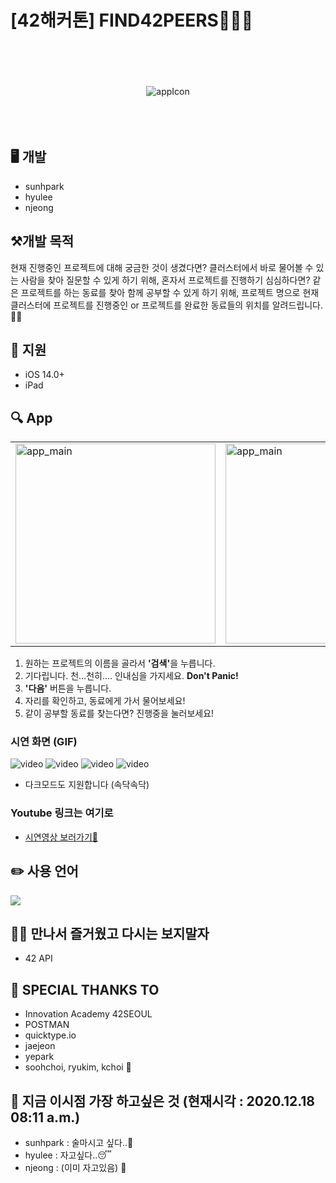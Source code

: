 # [42해커톤] FIND42PEERS👩👦👨

<p align="center">
	<br/>
	<br/>
	<br/>
	<br/>
	<img src="https://sunhpark42.github.io/42Hackerthon_FindPeer/images/FIND_42PEERS.png" alt="appIcon" />
	<br/>
	<br/>
	<br/>
	<br/>
</p>

## 🖥 개발
* sunhpark
* hyulee
* njeong

## ⚒개발 목적
현재 진행중인 프로젝트에 대해 궁금한 것이 생겼다면? 클러스터에서 바로 물어볼 수 있는 사람을 찾아 질문할 수 있게 하기 위해,
혼자서 프로젝트를 진행하기 심심하다면? 같은 프로젝트를 하는 동료를 찾아 함께 공부할 수 있게 하기 위해,
프로젝트 명으로 현재 클러스터에 프로젝트를 진행중인 or 프로젝트를 완료한 동료들의 위치를 알려드립니다.📣📣


## 📱 지원
* iOS 14.0+
* iPad

## 🔍 App
<table>
	<tr>
		<td>
			<img src="https://sunhpark42.github.io/42Hackerthon_FindPeer/images/app_main.png" alt="app_main" width="320px"/>
		</td>
		<td>
			<img src="https://sunhpark42.github.io/42Hackerthon_FindPeer/images/result_progress.png" alt="app_main" width="320px"/>
		</td>
		<td>
			<img src="https://sunhpark42.github.io/42Hackerthon_FindPeer/images/result_finished.png" alt="app_main" width="320px"/>
		</td>
	</tr>
</table>

1. 원하는 프로젝트의 이름을 골라서 <strong>'검색'</strong>을 누릅니다.
2. 기다립니다. 천...천히.... 인내심을 가지세요. <strong>Don't Panic!</strong>
3. <strong>'다음'</strong> 버튼을 누릅니다.
4. 자리를 확인하고, 동료에게 가서 물어보세요!
5. 같이 공부할 동료를 찾는다면? 진행중을 눌러보세요!

### 시연 화면 (GIF)
![video](https://sunhpark42.github.io/42Hackerthon_FindPeer/images/1.gif")
![video](https://sunhpark42.github.io/42Hackerthon_FindPeer/images/2.gif")
![video](https://sunhpark42.github.io/42Hackerthon_FindPeer/images/3.gif")
![video](https://sunhpark42.github.io/42Hackerthon_FindPeer/images/4.gif")
* 다크모드도 지원합니다 (속닥속닥)

### Youtube 링크는 여기로
* <a href="https://youtu.be/6CfGvSt73ug"> 시연영상 보러가기🎥 </a>

## ✏️  사용 언어
<img src="https://img.shields.io/badge/swift-v5.1-orange?logo=swift" />

## 🙋‍♀️ 만나서 즐거웠고 다시는 보지말자
* 42 API 

## 🙏 SPECIAL THANKS TO
* Innovation Academy 42SEOUL
* POSTMAN
* quicktype.io
* jaejeon
* yepark
* soohchoi, ryukim, kchoi 🍗

## 👀 지금 이시점 가장 하고싶은 것 (현재시각 : 2020.12.18 08:11 a.m.)
* sunhpark : 술마시고 싶다..🍺
* hyulee : 자고싶다..😴
* njeong : (이미 자고있음) 🛌
